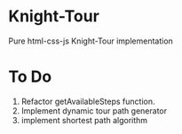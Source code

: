 # Knight-Tour
Pure html-css-js Knight-Tour implementation


# To Do
1. Refactor getAvailableSteps function.
2. Implement dynamic tour path generator
3. implement shortest path algorithm
